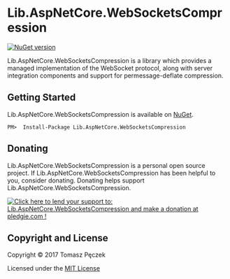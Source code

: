 # Lib.AspNetCore.WebSocketsCompression
[![NuGet version](https://badge.fury.io/nu/Lib.AspNetCore.WebSocketsCompression.svg)](http://badge.fury.io/nu/Lib.AspNetCore.WebSocketsCompression)

Lib.AspNetCore.WebSocketsCompression is a library which provides a managed implementation of the WebSocket protocol, along with server integration components and support for permessage-deflate compression.

## Getting Started

Lib.AspNetCore.WebSocketsCompression is available on [NuGet](https://www.nuget.org/packages/Lib.AspNetCore.WebSocketsCompression/).

```
PM>  Install-Package Lib.AspNetCore.WebSocketsCompression
```

## Donating

Lib.AspNetCore.WebSocketsCompression is a personal open source project. If Lib.AspNetCore.WebSocketsCompression has been helpful to you, consider donating. Donating helps support Lib.AspNetCore.WebSocketsCompression.

<a href='https://pledgie.com/campaigns/33551'><img alt='Click here to lend your support to: Lib.AspNetCore.WebSocketsCompression and make a donation at pledgie.com !' src='https://pledgie.com/campaigns/33551.png?skin_name=chrome' border='0' ></a>

## Copyright and License

Copyright © 2017 Tomasz Pęczek

Licensed under the [MIT License](https://github.com/tpeczek/Lib.AspNetCore.WebSocketsCompression/blob/master/LICENSE.md)
